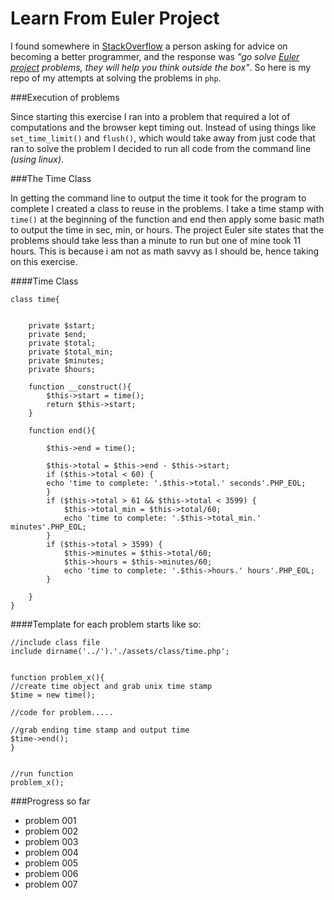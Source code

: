 Learn From Euler Project
========================

I found somewhere in [StackOverflow](http://stackoverflow.com/) a person asking for advice on becoming a better programmer, and the response was *"go solve [Euler project](http://projecteuler.net/) problems, they will help you think outside the box"*.  So here is my repo of my attempts at solving the problems in `php`.

###Execution of problems

Since starting this exercise I ran into a problem that required a lot of computations and the browser kept timing out.  Instead of using things like `set_time_limit()` and `flush()`, which would take away from just code that ran to solve the problem I decided to run all code from the command line *(using linux)*.

###The Time Class

In getting the command line to output the time it took for the program to complete I created a class to reuse in the problems.  I take a time stamp with `time()` at the beginning of the function and end then apply some basic math to output the time in sec, min, or hours.  The project Euler site states that the problems should take less than a minute to run but one of mine took 11 hours. This is because i am not as math savvy as I should be, hence taking on this exercise.


####Time Class

````
class time{
	
	
	private $start;
	private $end;
	private $total;
	private $total_min;
	private $minutes;
	private $hours;
	
	function __construct(){
		$this->start = time();
		return $this->start;
	}
	
	function end(){

		$this->end = time();
	
		$this->total = $this->end - $this->start;
		if ($this->total < 60) {
		echo 'time to complete: '.$this->total.' seconds'.PHP_EOL;
		}
		if ($this->total > 61 && $this->total < 3599) {
			$this->total_min = $this->total/60;
			echo 'time to complete: '.$this->total_min.' minutes'.PHP_EOL;
		}
		if ($this->total > 3599) {
			$this->minutes = $this->total/60;
			$this->hours = $this->minutes/60;
			echo 'time to complete: '.$this->hours.' hours'.PHP_EOL;
		}
	
	}
}
````

####Template for each problem starts like so:

````
//include class file
include dirname('../').'./assets/class/time.php';


function problem_x(){
//create time object and grab unix time stamp
$time = new time();

//code for problem.....

//grab ending time stamp and output time
$time->end();
}


//run function
problem_x();
````

###Progress so far

- problem 001
- problem 002
- problem 003
- problem 004
- problem 005
- problem 006
- problem 007